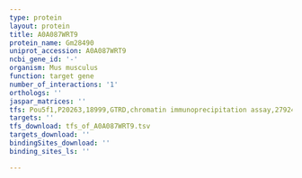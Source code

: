 ```yaml
---
type: protein
layout: protein
title: A0A087WRT9
protein_name: Gm28490
uniprot_accession: A0A087WRT9
ncbi_gene_id: '-'
organism: Mus musculus
function: target gene
number_of_interactions: '1'
orthologs: ''
jaspar_matrices: ''
tfs: Pou5f1,P20263,18999,GTRD,chromatin immunoprecipitation assay,27924024%5Buid%5D,No
targets: ''
tfs_download: tfs_of_A0A087WRT9.tsv
targets_download: ''
bindingSites_download: ''
binding_sites_ls: ''

---
```

